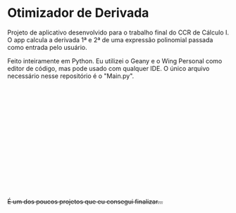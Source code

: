 # Otimizador de Derivada

Projeto de aplicativo desenvolvido para o trabalho final do CCR de Cálculo I. O app calcula a derivada 1ª e 2ª de uma expressão polinomial passada como entrada pelo usuário.

Feito inteiramente em Python. Eu utilizei o Geany e o Wing Personal como editor de código, mas pode usado com qualquer IDE. O único arquivo necessário nesse repositório é o "Main.py".

<br><br><br><br><br><br><br><br><br><br><br><br><br><br><br>
~~É um dos poucos projetos que eu consegui finalizar...~~
